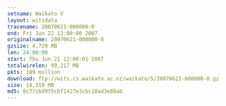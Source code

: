 ```yaml
---
setname: Waikato V
layout: witsdata
tracename: 20070621-000000-0
end: Fri Jun 22 12:00:00 2007
originalname: 20070621-000000-0
gzsize: 4,729 MB
len: 24:00:00
start: Thu Jun 21 12:00:01 2007
totalwirelen: 99,217 MB
pkts: 189 million
download: ftp://wits.cs.waikato.ac.nz/waikato/5/20070621-000000-0.gz
size: 14,319 MB
md5: 8c77cbd975cbf1427e3cbc18ad3e88ab
---
```

